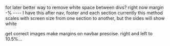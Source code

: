 for later
better way to remove white space between divs? right now margin -% ---- I have this after nav, footer and each section
currently this method scales with screen size from one section to another, but the sides will show white

get correct images
make margins on navbar prescise. right and left to 10.5%...